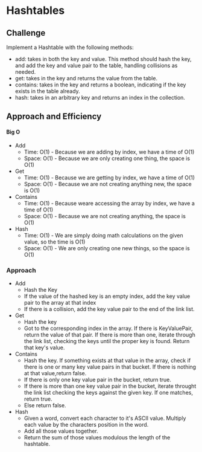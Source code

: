 # Hashtables

## Challenge
Implement a Hashtable with the following methods:
- add: takes in both the key and value. This method should hash the key, and add the key and value pair to the table, handling collisions as needed.
- get: takes in the key and returns the value from the table.
- contains: takes in the key and returns a boolean, indicating if the key exists in the table already.
- hash: takes in an arbitrary key and returns an index in the collection.

## Approach and Efficiency
#### Big O
- Add
	- Time: O(1) - Because we are adding by index, we have a time of O(1) 
	- Space: O(1) - Because we are only creating one thing, the space is O(1)
- Get
	- Time: O(1) - Because we are getting by index, we have a time of O(1)
	- Space: O(1) - Because we are not creating anything new, the space is O(1)
- Contains 
	- Time: O(1) - Because weare accessing the array by index, we have a time of O(1)
	- Space: O(1) - Because we are not creating anything, the space is O(1)
- Hash 
	- Time: O(1) - We are simply doing math calculations on the given value, so the time is O(1)
	- Space: O(1) - We are only creating one new things, so the space is O(1)

### Approach
- Add
	- Hash the Key
	- If the value of the hashed key is an empty index, add the key value pair to the array at that index
	- If there is a collision, add the key value pair to the end of the link list.
- Get
	- Hash the key
	- Got to the corresponding index in the array. If there is KeyValuePair, return the value of that pair. If there is more than one, iterate through the link list, checking the keys until the proper key is found. Return that key's value.
- Contains 
	- Hash the key. If something exists at that value in the array, check if there is one or many key value pairs in that bucket. If there is nothing at that value,return false.
	- If there is only one key value pair in the bucket, return true.
	- If there is more than one key value pair in the bucket, iterate throught the link list checking the keys against the given key. If one matches, return true.
	- Else return false.
- Hash 
	- Given a word, convert each character to it's ASCII value. Multiply each value by the characters position in the word.
	- Add all those values together.
	- Return the sum of those values modulous the length of the hashtable. 
	





